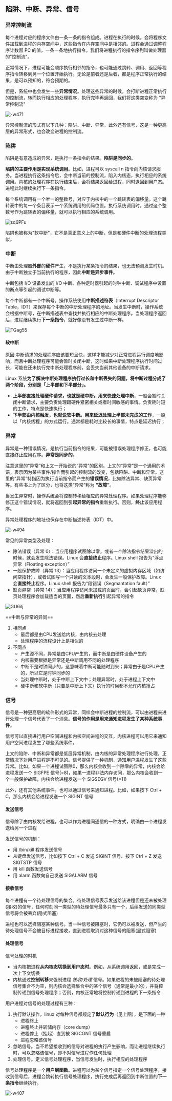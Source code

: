 ## 陷阱、中断、异常、信号

### 异常控制流

每个进程对应的程序文件由一条一条的指令组成。进程在执行的时候。会将程序文件加载到进程的内存空间中，这些指令在内存空间中是相邻的。进程会通过调整程序计数器 PC 的值，一条一条地执行指令。我们将进程执行的指令序列叫做处理器的"控制流"。

正常情况下，进程可能会顺序执行相邻的指令，也可能通过跳转、调用、返回等程序指令转移到另一个位置开始执行。无论是前者还是后者，都是程序正常执行的结果，是可以预知的，符合预期的。

但是，系统中也会发生一些**异常情况**。处理这些异常的时候，会打断进程正常执行的控制流，转而执行相应的处理程序，执行完毕再返回，我们将这类突变称为 "异常控制流"

![-w471](https://imageslr.com/media/15948281929782.jpg)

异常控制流的形式有以下几种：陷阱、中断、异常，此外还有信号，这是一种更高层的异常形式，也会改变进程的控制流。

### 陷阱

陷阱是有意造成的异常，是执行一条指令的结果。**陷阱是同步的**。

**陷阱的主要作用是实现系统调用**。比如，进程可以 syscall n 指令向内核请求服务。当进程执行这条指令后，会中断当前的控制流，陷入内核态，执行相应的系统调用。内核的处理程序在执行结束后，会将结果返回给进程，同时退回到用户态。进程此时继续执行下一条指令。

每个系统调用有一个唯一的整数号，对应于内核中的一个跳转表的偏移量。这个跳转表中的每一个条目表示一个系统调用的代码位置。执行系统调用时，通过这个整数号作为跳转表的偏移量，就可以执行相应的系统调用。

![sq6PFu](https://cdn.jsdelivr.net/gh/Maxaayang/pic@main/uPic/sq6PFu.png)

陷阱也被称为"软中断"，它不是真正意义上的中断，但是和硬件中断的处理流程类似。

### 中断

中断由处理器**外部**的**硬件**产生，不是执行某条指令的结果，也无法预测发生时机。由于中断独立于当前执行的程序，因此**中断是异步事件**。

中断包括 I/O 设备发出的 I/O 中断、各种定时器引起的时钟中断、调试程序中设置的断点等引起的调试中断等。

每个中断都有一个中断号。操作系统使用**中断描述符表**（Interrupt Descriptor Table，IDT）来保存每个中断的中断处理程序的地址。当发生中断时，操作系统会根据中断号，在中断描述表中查找并执行相应的中断处理程序。当处理程序返回后，进程继续执行**下一条指令**，就好像没有发生过中断一样。

![TGag55](https://cdn.jsdelivr.net/gh/Maxaayang/pic@main/uPic/TGag55.png)

#### 软中断

原因:中断请求的处理程序应该要短且快，这样才能减少对正常进程运行调度地影响，而且中断处理程序可能会暂时关闭中断，这时如果中断处理程序执行时间过长，可能在还未执行完中断处理程序前，会丢失当前其他设备的中断请求。

Linux 系统**为了解决中断处理程序执行过长和中断丢失的问题，将中断过程分成了两个阶段，分别是「上半部和下半部分」。**

- **上半部直接处理硬件请求，也就是硬中断。用来快速处理中断**，一般会暂时关闭中断请求，主要负责处理跟硬件紧密相关或者时间敏感的事情。负责耗时短的工作，特点是快速执行；
- **下半部由内核触发，也就说软中断。用来延迟处理上半部未完成的工作**，一般以「内核线程」的方式运行。通常都是耗时比较长的事情，特点是延迟执行；

### 异常

异常是一种错误情况，是执行当前指令的结果，可能被错误处理程序修正，也可能直接终止应用程序。**异常是同步的**。

注意这里的“异常”和上文一开始说的“异常”的区别。上文的“异常”是一个通用的术语，表示因为某些事件/操作而引起的控制流的改变，包括陷阱、中断和异常。这里的“异常”特指因为执行当前指令而产生的**错误情况**，比如除法异常、缺页异常等。有些书上为了区分，也将这类“异常”称为 **“故障”**。

当发生异常时，操作系统会将控制转移给相应的异常处理程序。如果处理程序能够修正这个错误情况，就将返回到**引起异常的指令**重新执行。否则，**终止**该应用程序。

异常处理程序的地址也保存在中断描述符表（IDT）中。

![-w494](https://imageslr.com/media/15948647387834.jpg)

常见的异常类型及处理：
- 除法错误（异常 0）：当应用程序试图除以零，或者一个除法指令结果溢出的时候，就会发生除法错误。Linux 会**直接终止**程序。Linux shell 报告为“浮点异常（Floating exception）”
- 一般保护故障（异常 13）：当应用程序访问一个未定义的虚拟内存区域（如访问空指针），或者试图写一个只读的文本段时，会发生一般保护故障。Linux 会**直接终止**程序。Linux shell 报告为“段错误（Segmantation fault）”
- 缺页异常（异常 14）：当应用程序访问未加载的页面时，会引起缺页异常。缺页处理程序会加载适当的页面，然后**重新执行**引起异常的指令

![GU6ilj](https://cdn.jsdelivr.net/gh/Maxaayang/pic@main/uPic/GU6ilj.png)

==中断与异常的异同==
1. 相同点
	- 最后都是由CPU发送给内核，由内核去处理
	- 处理程序的流程设计上是相似的
2. 不同点
	- 产生源不同，异常是由CPU产生的，而中断是由硬件设备产生的
	- 内核需要根据是异常还是中断调用不同的处理程序
	- 中断不是时钟同步的，这意味着中断可能随时到来；异常由于是CPU产生的，所以它是时钟同步的
	- 当处理中断时，处于中断上下文中；处理异常时，处于进程上下文中
	- 硬中断和软中断（只要是中断上下文）执行的时候都不允许内核抢占

### 信号

信号是一种更高层的软件形式的异常，同样会中断进程的控制流，可以由进程来进行处理一个信号代表了一个消息。**信号的作用是用来通知进程发生了某种系统事件**。

信号可以直接进行用户空间进程和内核空间进程的交互，内核进程可以用它来通知用户空间进程发生了哪些系统事件。

上文的陷阱、中断和异常都是低层异常机制，由内核的异常处理程序进行处理，正常情况下对用户进程是不可见的。信号提供了一种机制，通知用户进程发生了这些异常。比如，如果一个进程试图除0，那么内核会收到一个除零的异常，内核会给进程发送一个 SIGFPE 信号(=8)，如果一进程非法内存访问，那么内核会收到一个一般保护故障，内核会给进程发送一个 SIGSEGV 信号(=11)

此外，还有其他系统事件。也可以通过信号来通知进程。比如，如果按下 Ctrl + C，那么内核会给进程发送一个 SIGINT 信号

#### 发送信号

信号除了由内核发给进程，也可以作为进程间通信的一种方式，明确由一个进程发送给另一个进程

发送信号的机制：
- 用 /bin/kill 程序发送信号
- 从键盘发送信号，比如按下 Ctrl + C 发送 SIGINT 信号、按下 Ctrl + Z 发送 SIGTSTP 信号
- 用 kill 函数发送信号
- 用 alarm 函数向自己发送 SIGALARM 信号

#### 接收信号

每个进程有一个待处理信号的集合。待处理信号表示发送给该进程但是还未被处理(接收)的信号，任何时刻同一类型的待处理信号最多只有一个，后续发送的同类型信号将会被丢弃(隐式阻塞)

进程也可以选择阻塞某种信号。当一种信号被阻塞时，它仍可以被发送，但产生的待处理信号不会被目标进程接收，直到进程取消对这种信号的阻塞(显式阻塞)

#### 处理信号

信号处理的时机
- 当内核把进程**从内核态切换到用户态时**。例如，从系统调用返回，或是完成一次上下文切换
- 内核通过**控制转移**来强制进程 _接收/处理_ 信号。如果进程的未被阻塞的待处理信号集合不为空，则内核会选择集合中的某个信号（通常是最小的），并将控制传递到信号处理程序；否则，内核正常地将控制传递到进程的下一条指令

用户进程对信号的处理过程有三种：
1.  执行默认操作，linux 对每种信号都规定了**默认行为**（见上图），是下面的一种
    -   进程终止
    -   进程终止并转储内存（core dump）
    -   进程停止（挂起）直到被 SIGCONT 信号重启
    -   进程忽略该信号
2.  忽略信号。当不希望接收到的信号对进程的执行产生影响，而让进程继续执行时，可以忽略该信号，即不对信号进程作任何处理
3.  处理信号。定义信号处理程序，当信号发生时，执行相应的处理程序

信号处理程序是一个**用户层函数**。进程可以为某个信号指定一个信号处理程序，接收到信号后，进程会跳转执行信号处理程序，执行完成后再返回到中断位置的**下一条指令**继续执行。

![-w407](https://imageslr.com/media/15949144782600.jpg)

